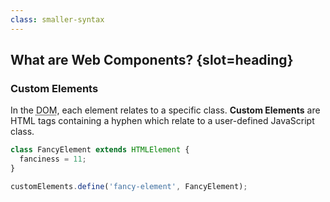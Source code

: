 ```yaml
---
class: smaller-syntax
---
```

## What are Web Components? {slot=heading}

### Custom Elements

In the <abbr title="document object model">DOM</abbr>, each element relates to a 
specific class. **Custom Elements** are HTML tags containing a hyphen which 
relate to a user-defined JavaScript class.

```js
class FancyElement extends HTMLElement {
  fanciness = 11;
}

customElements.define('fancy-element', FancyElement);
```
